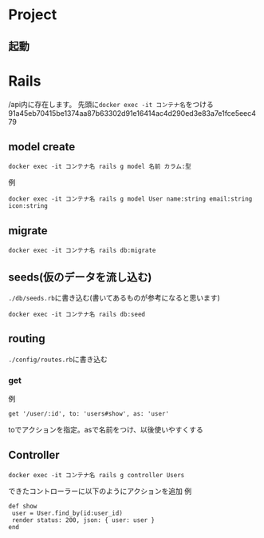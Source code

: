 # Project

## 起動

# Rails
/api内に存在します。
先頭に`docker exec -it コンテナ名`をつける 91a45eb70415be1374aa87b63302d91e16414ac4d290ed3e83a7e1fce5eec479
## model create
```
docker exec -it コンテナ名 rails g model 名前 カラム:型 
```
例
```
docker exec -it コンテナ名 rails g model User name:string email:string icon:string
```
## migrate
```
docker exec -it コンテナ名 rails db:migrate    
```

## seeds(仮のデータを流し込む)
`./db/seeds.rb`に書き込む(書いてあるものが参考になると思います)

```
docker exec -it コンテナ名 rails db:seed
```

## routing
`./config/routes.rb`に書き込む

### get
例
```
get '/user/:id', to: 'users#show', as: 'user'
```
toでアクションを指定。asで名前をつけ、以後使いやすくする

## Controller
```
docker exec -it コンテナ名 rails g controller Users
```
できたコントローラーに以下のようにアクションを追加
例
```
def show
 user = User.find_by(id:user_id)
 render status: 200, json: { user: user }
end
```